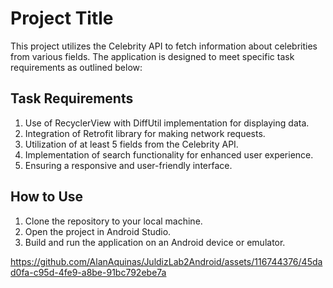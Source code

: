 # Project Title

This project utilizes the Celebrity API to fetch information about celebrities from various fields. The application is designed to meet specific task requirements as outlined below:

## Task Requirements

1. Use of RecyclerView with DiffUtil implementation for displaying data.
2. Integration of Retrofit library for making network requests.
3. Utilization of at least 5 fields from the Celebrity API.
4. Implementation of search functionality for enhanced user experience.
5. Ensuring a responsive and user-friendly interface.

## How to Use

1. Clone the repository to your local machine.
2. Open the project in Android Studio.
3. Build and run the application on an Android device or emulator.


https://github.com/AlanAquinas/JuldizLab2Android/assets/116744376/45dad0fa-c95d-4fe9-a8be-91bc792ebe7a

